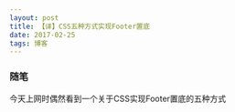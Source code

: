 ```yaml
---
layout: post
title: 【译】CSS五种方式实现Footer置底
date: 2017-02-25 
tags: 博客   
---
```


### 随笔

今天上网时偶然看到一个关于CSS实现Footer置底的五种方式





